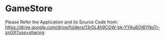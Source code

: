 # GameStore
Please Refer the Application and its Source Code from:
https://drive.google.com/drive/folders/13rOL4h9CGW-bk-YYAu6Ot6YNoTr-znGX?usp=sharing
